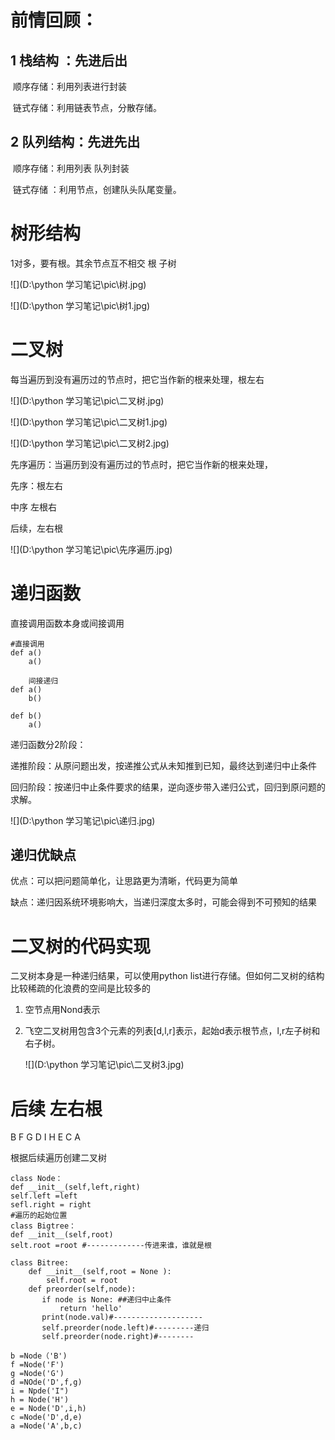 # 前情回顾：

## 1 栈结构 ：先进后出

​	顺序存储：利用列表进行封装

​	链式存储：利用链表节点，分散存储。

## 2 队列结构：先进先出

​	顺序存储：利用列表 队列封装

​	链式存储 ：利用节点，创建队头队尾变量。



# 树形结构

1对多，要有根。其余节点互不相交 根 子树

![](D:\python 学习笔记\pic\树.jpg)

![](D:\python 学习笔记\pic\树1.jpg)



# 二叉树

每当遍历到没有遍历过的节点时，把它当作新的根来处理，根左右

![](D:\python 学习笔记\pic\二叉树.jpg)

![](D:\python 学习笔记\pic\二叉树1.jpg)

![](D:\python 学习笔记\pic\二叉树2.jpg)

先序遍历：当遍历到没有遍历过的节点时，把它当作新的根来处理，

先序：根左右

中序 左根右

后续，左右根

![](D:\python 学习笔记\pic\先序遍历.jpg)



# 递归函数

直接调用函数本身或间接调用

```
#直接调用
def a()
	a()
	
	间接递归
def a()
	b()
	
def b()
	a()

```

递归函数分2阶段：

递推阶段：从原问题出发，按递推公式从未知推到已知，最终达到递归中止条件

回归阶段：按递归中止条件要求的结果，逆向逐步带入递归公式，回归到原问题的求解。

![](D:\python 学习笔记\pic\递归.jpg)

## 递归优缺点

优点：可以把问题简单化，让思路更为清晰，代码更为简单

缺点：递归因系统环境影响大，当递归深度太多时，可能会得到不可预知的结果

# 二叉树的代码实现

二叉树本身是一种递归结果，可以使用python list进行存储。但如何二叉树的结构比较稀疏的化浪费的空间是比较多的

1. 空节点用Nond表示

2. 飞空二叉树用包含3个元素的列表[d,l,r]表示，起始d表示根节点，l,r左子树和右子树。

   ![](D:\python 学习笔记\pic\二叉树3.jpg)

# 后续 左右根

B F G D I H E C  A

根据后续遍历创建二叉树

```
class Node：
def __init__(self,left,right)
self.left =left
sefl.right = right
#遍历的起始位置 
class Bigtree：
def __init__(self,root)
selt.root =root #-------------传进来谁，谁就是根

class Bitree:
    def __init__(self,root = None ):
        self.root = root
    def preorder(self,node):
       if node is None: ##递归中止条件
           return 'hello'
       print(node.val)#--------------------
       self.preorder(node.left)#---------递归
       self.preorder(node.right)#--------

b =Node（'B')
f =Node('F')
g =Node('G')
d =NOde('D',f,g)
i = Npde('I")
h = Node('H')
e = Node('D',i,h)
c =Node('D',d,e)
a =Node('A',b,c)

```

